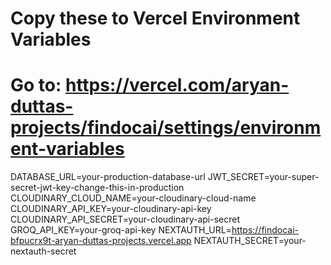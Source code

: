 # Copy these to Vercel Environment Variables
# Go to: https://vercel.com/aryan-duttas-projects/findocai/settings/environment-variables

DATABASE_URL=your-production-database-url
JWT_SECRET=your-super-secret-jwt-key-change-this-in-production
CLOUDINARY_CLOUD_NAME=your-cloudinary-cloud-name
CLOUDINARY_API_KEY=your-cloudinary-api-key
CLOUDINARY_API_SECRET=your-cloudinary-api-secret
GROQ_API_KEY=your-groq-api-key
NEXTAUTH_URL=https://findocai-bfpucrx9t-aryan-duttas-projects.vercel.app
NEXTAUTH_SECRET=your-nextauth-secret
